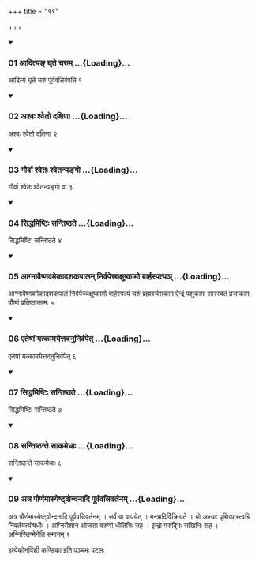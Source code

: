 +++
title = "१९"

+++

<div class="js_include" includetitle="true" newlevelforh1="3" unfilled="" url="/vedAH_yajuH/taittirIyam/sUtram/ApastambaH/shrautam/vishvAsa-prastutiH/08/19/01_Aditya~N_ghRte_charum.md">
<details open><summary><h3>01 आदित्यङ् घृते चरुम् ...{Loading}...</h3></summary>

आदित्यं घृते चरुं पूर्ववन्निर्वपति १
</details>
</div>


<div class="js_include" includetitle="true" newlevelforh1="3" unfilled="" url="/vedAH_yajuH/taittirIyam/sUtram/ApastambaH/shrautam/vishvAsa-prastutiH/08/19/02_ashvaH_shveto_daxiNA.md">
<details open><summary><h3>02 अश्वः श्वेतो दक्षिणा ...{Loading}...</h3></summary>

अश्वः श्वेतो दक्षिणा २
</details>
</div>


<div class="js_include" includetitle="true" newlevelforh1="3" unfilled="" url="/vedAH_yajuH/taittirIyam/sUtram/ApastambaH/shrautam/vishvAsa-prastutiH/08/19/03_gaurvA_shvetaH_shvetanyango.md">
<details open><summary><h3>03 गौर्वा श्वेतः श्वेतन्यङ्गो ...{Loading}...</h3></summary>

गौर्वा श्वेतः श्वेतन्यङ्गो वा ३
</details>
</div>


<div class="js_include" includetitle="true" newlevelforh1="3" unfilled="" url="/vedAH_yajuH/taittirIyam/sUtram/ApastambaH/shrautam/vishvAsa-prastutiH/08/19/04_siddhamiShTiH_santiShThate.md">
<details open><summary><h3>04 सिद्धमिष्टिः सन्तिष्ठते ...{Loading}...</h3></summary>

सिद्धमिष्टिः सन्तिष्ठते ४
</details>
</div>


<div class="js_include" includetitle="true" newlevelforh1="3" unfilled="" url="/vedAH_yajuH/taittirIyam/sUtram/ApastambaH/shrautam/vishvAsa-prastutiH/08/19/05_AgnAvaiShNavamekAdashakapAlan_nirvapechchaxuShkAmo_bArhaspatya~n.md">
<details open><summary><h3>05 आग्नावैष्णवमेकादशकपालन् निर्वपेच्चक्षुष्कामो बार्हस्पत्यञ् ...{Loading}...</h3></summary>

आग्नावैष्णवमेकादशकपालं निर्वपेच्चक्षुष्कामो बार्हस्पत्यं चरुं ब्रह्मवर्चसकाम ऐन्द्रं पशुकामः सारस्वतं प्रजाकामः पौष्णं प्रतिष्ठाकामः ५
</details>
</div>


<div class="js_include" includetitle="true" newlevelforh1="3" unfilled="" url="/vedAH_yajuH/taittirIyam/sUtram/ApastambaH/shrautam/vishvAsa-prastutiH/08/19/06_eteShAM_yatkAmayettadanunirvapet.md">
<details open><summary><h3>06 एतेषां यत्कामयेत्तदनुनिर्वपेत् ...{Loading}...</h3></summary>

एतेषां यत्कामयेत्तदनुनिर्वपेत् ६
</details>
</div>


<div class="js_include" includetitle="true" newlevelforh1="3" unfilled="" url="/vedAH_yajuH/taittirIyam/sUtram/ApastambaH/shrautam/vishvAsa-prastutiH/08/19/07_siddhamiShTiH_santiShThate.md">
<details open><summary><h3>07 सिद्धमिष्टिः सन्तिष्ठते ...{Loading}...</h3></summary>

सिद्धमिष्टिः सन्तिष्ठते ७
</details>
</div>


<div class="js_include" includetitle="true" newlevelforh1="3" unfilled="" url="/vedAH_yajuH/taittirIyam/sUtram/ApastambaH/shrautam/vishvAsa-prastutiH/08/19/08_santiShThante_sAkamedhAH.md">
<details open><summary><h3>08 सन्तिष्ठन्ते साकमेधाः ...{Loading}...</h3></summary>

सन्तिष्ठन्ते साकमेधाः ८
</details>
</div>


<div class="js_include" includetitle="true" newlevelforh1="3" unfilled="" url="/vedAH_yajuH/taittirIyam/sUtram/ApastambaH/shrautam/vishvAsa-prastutiH/08/19/09_atra_paurNamAsyeShTvondanAdi_pUrvavannivartanam.md">
<details open><summary><h3>09 अत्र पौर्णमास्येष्ट्वोन्दनादि पूर्ववन्निवर्तनम् ...{Loading}...</h3></summary>

अत्र पौर्णमास्येष्ट्वोन्दनादि पूर्ववन्निवर्तनम् । सर्वं वा वापयेत् । मन्त्रादिर्विक्रियते । यो अस्याः पृथिव्यास्त्वचि निवर्तयत्योषधीः । अग्निरीशान ओजसा वरुणो धीतिभिः सह । इन्द्रो मरुद्भिः सखिभिः सह । अग्निस्तिग्मेनेति समानम् ९
</details>
</div>



  
इत्येकोनविंशी कण्डिका 
इति पञ्चमः पटलः
